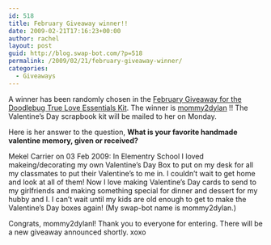 ```yaml
---
id: 518
title: February Giveaway winner!!
date: 2009-02-21T17:16:23+00:00
author: rachel
layout: post
guid: http://blog.swap-bot.com/?p=518
permalink: /2009/02/21/february-giveaway-winner/
categories:
  - Giveaways
---
```

A winner has been randomly chosen in the [February Giveaway for the Doodlebug True Love Essentials Kit](http://blog.swap-bot.com/2009/01/31/february-giveaway-enter-to-win/). The winner is [mommy2dylan](http://www.swap-bot.com/user:mommy2dylan) !! The Valentine&#8217;s Day scrapbook kit will be mailed to her on Monday.

Here is her answer to the question, **What is your favorite handmade valentine memory, given or received?** 

Mekel Carrier on 03 Feb 2009: In Elementry School I loved makeing/decorating my own Valentine’s Day Box to put on my desk for all my classmates to put their Valentine’s to me in. I couldn’t wait to get home and look at all of them! Now I love making Valentine’s Day cards to send to my girlfriends and making something special for dinner and dessert for my hubby and I. I can’t wait until my kids are old enough to get to make the Valentine’s Day boxes again! (My swap-bot name is mommy2dylan.)

Congrats, mommy2dylanl! Thank you to everyone for entering. There will be a new giveaway announced shortly. xoxo